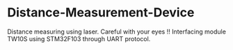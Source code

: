 # Distance-Measurement-Device
Distance measuring using laser. Careful with your eyes !!
Interfacing module TW10S using STM32F103 through UART protocol. 
